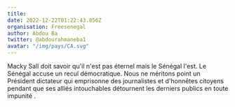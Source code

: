 ```yaml
---
title: 
date: 2022-12-22T01:22:43.856Z
organisation: Freesenegal
author: Abdou Ba
twitter: @abdourahmaneba1
avatar: "/img/pays/CA.svg"
---
```


Macky Sall doit savoir qu'il n'est pas éternel mais le Sénégal l'est. Le Sénégal accuse un recul démocratique. Nous ne méritons point un Président dictateur qui emprisonne des journalistes et d'honnêtes citoyens pendant que ses alliés intouchables détournent les derniers publics en toute impunité .